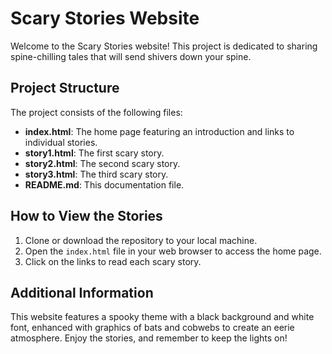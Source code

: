 # Scary Stories Website

Welcome to the Scary Stories website! This project is dedicated to sharing spine-chilling tales that will send shivers down your spine. 

## Project Structure

The project consists of the following files:

- **index.html**: The home page featuring an introduction and links to individual stories.
- **story1.html**: The first scary story.
- **story2.html**: The second scary story.
- **story3.html**: The third scary story.
- **README.md**: This documentation file.

## How to View the Stories

1. Clone or download the repository to your local machine.
2. Open the `index.html` file in your web browser to access the home page.
3. Click on the links to read each scary story.

## Additional Information

This website features a spooky theme with a black background and white font, enhanced with graphics of bats and cobwebs to create an eerie atmosphere. Enjoy the stories, and remember to keep the lights on!